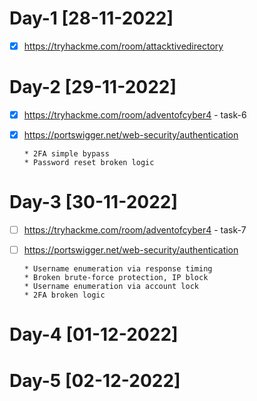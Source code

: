 # Day-1 [28-11-2022]

- [x] https://tryhackme.com/room/attacktivedirectory 

# Day-2 [29-11-2022]

- [x]  https://tryhackme.com/room/adventofcyber4 - task-6
- [x]  https://portswigger.net/web-security/authentication

       * 2FA simple bypass
       * Password reset broken logic

# Day-3 [30-11-2022]


- [ ]  https://tryhackme.com/room/adventofcyber4 - task-7
- [ ]  https://portswigger.net/web-security/authentication

       * Username enumeration via response timing
       * Broken brute-force protection, IP block
       * Username enumeration via account lock
       * 2FA broken logic

# Day-4 [01-12-2022]


       
# Day-5 [02-12-2022]

